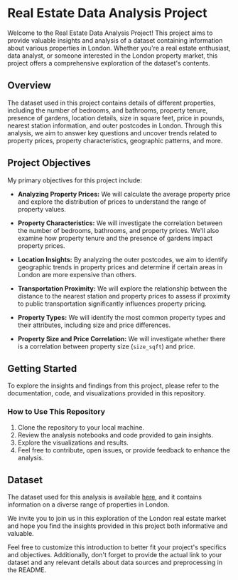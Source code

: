 # Real Estate Data Analysis Project

Welcome to the Real Estate Data Analysis Project! This project aims to provide valuable insights and analysis of a dataset containing information about various properties in London. Whether you're a real estate enthusiast, data analyst, or someone interested in the London property market, this project offers a comprehensive exploration of the dataset's contents.

## Overview

The dataset used in this project contains details of different properties, including the number of bedrooms, and bathrooms, property tenure, presence of gardens, location details, size in square feet, price in pounds, nearest station information, and outer postcodes in London. Through this analysis, we aim to answer key questions and uncover trends related to property prices, property characteristics, geographic patterns, and more.

## Project Objectives

My primary objectives for this project include:

- **Analyzing Property Prices:** We will calculate the average property price and explore the distribution of prices to understand the range of property values.

- **Property Characteristics:** We will investigate the correlation between the number of bedrooms, bathrooms, and property prices. We'll also examine how property tenure and the presence of gardens impact property prices.

- **Location Insights:** By analyzing the outer postcodes, we aim to identify geographic trends in property prices and determine if certain areas in London are more expensive than others.

- **Transportation Proximity:** We will explore the relationship between the distance to the nearest station and property prices to assess if proximity to public transportation significantly influences property pricing.

- **Property Types:** We will identify the most common property types and their attributes, including size and price differences.

- **Property Size and Price Correlation:** We will investigate whether there is a correlation between property size (`size_sqft`) and price.

## Getting Started

To explore the insights and findings from this project, please refer to the documentation, code, and visualizations provided in this repository.

### How to Use This Repository

1. Clone the repository to your local machine.
2. Review the analysis notebooks and code provided to gain insights.
3. Explore the visualizations and results.
4. Feel free to contribute, open issues, or provide feedback to enhance the analysis.

## Dataset

The dataset used for this analysis is available [here](https://github.com/simeonowolabi/London_House_Price_-Analysis-Report/blob/main/london_house_prices.csv), and it contains information on a diverse range of properties in London.

We invite you to join us in this exploration of the London real estate market and hope you find the insights provided in this project both informative and valuable.

Feel free to customize this introduction to better fit your project's specifics and objectives. Additionally, don't forget to provide the actual link to your dataset and any relevant details about data sources and preprocessing in the README.
